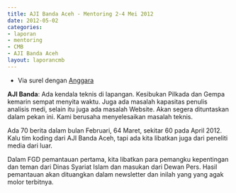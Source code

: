 ```yaml
---
title: AJI Banda Aceh - Mentoring 2-4 Mei 2012
date: 2012-05-02
categories:
- laporan
- mentoring
- CMB
- AJI Banda Aceh
layout: laporancmb
---
```


* Via surel dengan [Anggara](http://wiki.ciptamedia.org/wiki/Pengguna:Anggara)

**AJI Banda**: Ada kendala teknis di lapangan. Kesibukan Pilkada dan Gempa kemarin sempat menyita waktu. Juga ada masalah kapasitas penulis analisis medi, selain itu juga ada masalah Website. Akan segera dituntaskan dalam pekan ini. Kami berusaha menyelesaikan masalah teknis.

Ada 70 berita dalam bulan Februari, 64 Maret, sekitar 60 pada April 2012. Kalu tim koding dari AJI Banda Aceh, tapi ada kita libatkan juga dari peneliti media dari luar.

Dalam FGD pemantauan pertama, kita libatkan para pemangku kepentingan dan teman dari Dinas Syariat Islam dan masukan dari Dewan Pers. Hasil pemantauan akan dituangkan dalam newsletter dan inilah yang yang agak molor terbitnya.
